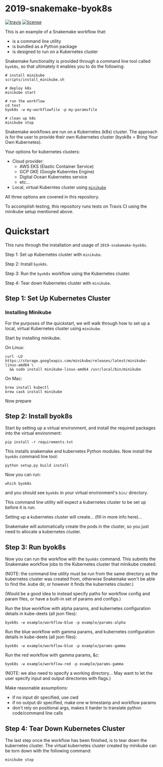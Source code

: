 # 2019-snakemake-byok8s

[![travis](https://img.shields.io/travis/charlesreid1/2019-snakemake-byok8s.svg)](https://travis-ci.org/charlesreid1/2019-snakemake-byok8s.svg)
[![license](https://img.shields.io/github/license/charlesreid1/2019-snakemake-byok8s.svg)](https://github.com/charlesreid1/2019-snakemake-byok8s/blob/master/LICENSE)

This is an example of a Snakemake workflow that:

- is a command line utility
- is bundled as a Python package
- is designed to run on a Kubernetes cluster

Snakemake functionality is provided through
a command line tool called `byok8s`, so that
ultimately it enables you to do the following:

```
# install minikube
scripts/install_minikube.sh

# deploy k8s
minikube start

# run the workflow
cd test
byok8s -w my-workflowfile -p my-paramsfile

# clean up k8s
minikube stop
```

Snakemake workflows are run on a Kubernetes (k8s)
cluster. The approach is for the user to provide
their own Kubernetes cluster (byok8s = Bring Your
Own Kubernetes).

Your options for kubernetes clusters:

 - Cloud provider:
    - AWS EKS (Elastic Container Service)
    - GCP GKE (Google Kuberntes Engine)
    - Digital Ocean Kubernetes service
    - etc...
 - Local, virtual Kuberntes cluster using [`minikube`](https://github.com/kubernetes/minikube)

All three options are covered in this repository.

To accomplish testing, this repository runs tests
on Travis CI using the minikube setup mentioned
above.


# Quickstart

This runs through the installation and usage 
of `2019-snakemake-byok8s`.

Step 1: Set up Kubernetes cluster with `minikube`.

Step 2: Install `byok8s`.

Step 3: Run the `byok8s` workflow using the Kubernetes cluster. 

Step 4: Tear down Kubernetes cluster with `minikube`.

## Step 1: Set Up Kubernetes Cluster 

### Installing Minikube

For the purposes of the quickstart, we will walk
through how to set up a local, virtual Kubernetes
cluster using `minikube`.

Start by installing minikube.

On Linux:

```
curl -LO https://storage.googleapis.com/minikube/releases/latest/minikube-linux-amd64 \
  && sudo install minikube-linux-amd64 /usr/local/bin/minikube
```

On Mac:

```
brew install kubectl
brew cask install minikube
```

Now prepare 

## Step 2: Install byok8s

Start by setting up a virtual environment,
and install the required packages into the
virtual environment:

```
pip install -r requirements.txt
```

This installs snakemake and kubernetes Python
modules. Now install the `byok8s` command line
tool:

```
python setup.py build install
```

Now you can run:

```
which byok8s
```

and you should see `byok8s` in your virtual 
environment's `bin/` directory.

This command line utility will expect a kubernetes
cluster to be set up before it is run. 

Setting up a kubernetes cluster will create...
(fill in more info here)...

Snakemake will automatically create the pods
in the cluster, so you just need to allocate
a kubernetes cluster.


## Step 3: Run byok8s

Now you can run the workflow with the `byok8s` command.
This submits the Snakemake workflow jobs to the Kubernetes
cluster that minikube created.

(NOTE: the command line utility must be run
from the same directory as the kubernetes 
cluster was created from, otherwise Snakemake
won't be able to find the .kube dir, or however
it finds the kubernetes clsuter.)

(Would be a good idea to instead specify paths
for workflow config and param files,
or have a built-in set of params and configs.)

Run the blue workflow with alpha params, and 
kubernetes configuration details in kube-deets
(all json files):

```
byok8s -w example/workflow-blue -p example/params-alpha
```

Run the blue workflow with gamma params, and 
kubernetes configuration details in kube-deets
(all json files):

```
byok8s -w example/workflow-blue -p example/params-gamma
```

Run the red workflow with gamma params, &c:

```
byok8s -w example/workflow-red -p example/params-gamma
```

(NOTE: we also need to specify a working directory...
May want to let the user specify input and output
directories with flags.)

Make reasonable assumptions:

- if no input dir specified, use cwd
- if no output dir specified, make one w timestamp and workflow params
- don't rely on positional args, makes it harder to translate python code/command line calls


## Step 4: Tear Down Kubernetes Cluster

The last step once the workflow has been finished,
is to tear down the kubernetes cluster. The virtual
kubernetes cluster created by minikube can be torn
down with the following command:

```
minikube stop
```


